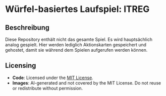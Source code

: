 # Würfel-basiertes Laufspiel: ITREG

## Beschreibung

Diese Repository enthält nicht das gesamte Spiel. Es wird hauptsächlich analog gespielt. Hier werden lediglich Aktionskarten gespeichert und gehostet, damit sie während dem Spielen aufgerufen werden können.

## Licensing

- **Code**: Licensed under the [MIT License](./LICENSE).
- **Images**: AI-generated and not covered by the MIT License. Do not reuse or redistribute without permission.